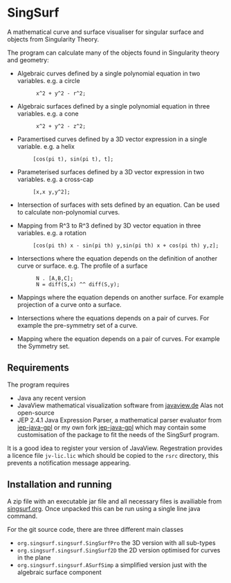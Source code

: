 # SingSurf
A mathematical curve and surface visualiser for singular surface and objects from Singularity Theory.

The program can calculate many of the objects found in Singularity theory and geometry:

* Algebraic curves defined by a single polynomial equation in two variables. e.g. a circle 

            x^2 + y^2 - r^2;
* Algebraic surfaces defined by a single polynomial equation in three variables. e.g. a cone

            x^2 + y^2 - z^2;
* Paramertised curves defined by a 3D vector expression in a single variable. e.g. a helix

           [cos(pi t), sin(pi t), t];   
* Parameterised surfaces defined by a 3D vector expression in two variables. e.g. a cross-cap

           [x,x y,y^2];          
* Intersection of surfaces with sets defined by an equation. Can be used to calculate non-polynomial curves.
* Mapping from R^3 to R^3 defined by 3D vector equation in three variables. e.g. a rotation

		   [cos(pi th) x - sin(pi th) y,sin(pi th) x + cos(pi th) y,z];   	   
* Intersections where the equation depends on the definition of another curve or surface. e.g. The profile of a surface

			N . [A,B,C];
			N = diff(S,x) ^^ diff(S,y);	
* Mappings where the equation depends on another surface. For example projection of a curve onto a surface.
* Intersections where the equations depends on a pair of curves. For example the pre-symmetry set of a curve.
* Mapping where the equation depends on a pair of curves. For example the Symmetry set.

## Requirements

The program requires

* Java any recent version
* JavaView mathematical visualization software from [javaview.de](http://www.javaview.de/) Alas not open-source
* JEP 2.4.1 Java Expression Parser, a mathematical parser evaluator from [jep-java-gpl](https://github.com/nathanfunk/jep-java-gpl) or my own fork [jep-java-gpl](https://github.com/RichardMorris/jep-java-gpl) which may contain some customisation of the package to fit the needs of the SingSurf program.

It is a good idea to register your version of JavaView. Regestration provides a licence file `jv-lic.lic` which should be copied to the `rsrc` directory, this prevents a notification message appearing.    

## Installation and running

A zip file with an executable jar file and all necessary files is availiable from [singsurf.org](http://singsurf.org/singsurf/SingSurfPro.html). Once unpacked this can be run using a single line java command.

For the git source code, there are three different main classes
* `org.singsurf.singsurf.SingSurfPro` the 3D version with all sub-types
* `org.singsurf.singsurf.SingSurf2D` the 2D version optimised for curves in the plane
* `org.singsurf.singsurf.ASurfSimp` a simplified version just with the algebraic surface component







					               

